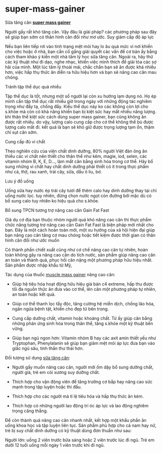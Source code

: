 # super-mass-gainer

Sữa tăng cân <strong><a href="http://sieuthicobap.com/super-mass-12lbs-359.html">super mass gainer</a></strong>

Người gầy rất khó tăng cân. Vậy đâu là giải pháp? các phương pháp sau đây sẽ giúp bạn sớm có thân hình cân đối như mơ ước.
Suy giảm cấp độ áp lực

Nếu bạn liên tiếp rơi vào tình trạng mệt mỏi hay lo âu quá mức vì nơi khiến cho việc hoặc ở nhà, bạn cần cố gắng giải quyết các vấn đề cơ bản ấy bằng cách tham khảo ý kiến một nhà tâm lý học sữa tăng cân. Ngoài ra, hãy thử các kỹ thuật như đi dạo, nghe nhạc, khiến việc mình thích để giải tỏa các sợ hãi của mình. Một lúc tâm lý thoải mái, chắc chắn bạn sẽ ăn được khá nhiều hơn, việc hấp thụ thức ăn diễn ra hữu hiệu hơn và bạn sẽ nâng cao cân mau chóng.



Tránh tập thể dục quá nhiều

Tập thể dục là tốt, nhưng một số người lại còn xu hướng lạm dụng nó. Họ ép mình cần tập thể dục rất nhiều giờ trong ngày với những động tác nghiêm trọng như đầy tạ, chống đầy. Kiểu thể dục này ko các không còn lợi cho s.khỏe mà còn có khả năng khiến bạn bị kiệt sức hay mất nhiều năng lượng. khi thân thể kiệt sức cách dùng super mass gainer, bạn cũng không ăn được rất nhiều. do vậy, lượng calo cung cấp cho cơ thể không thể bù được lượng calo mất đi. kết quả là bạn sẽ khó giữ được trọng lượng tạm ổn, thậm chí sụt cân sớm.

Cung cấp đủ vi chất

Theo nghiên cứu của viện chất dinh dưỡng, 80% người Việt đàn ông ăn thiếu các vi chất nên thiết cho thân thể như kẽm, magie, iod, selen, các vitamin nhóm B, K, E, D..., làm mất cân bằng sinh hóa trong cơ thể. Hãy bổ sung những vi chất hay chất dinh dưỡng phải thiết có ít trong thực phẩm như cá, thịt, rau xanh, trái cây, sữa, dầu ô liu, bơ.

Lưu ý đồ uống

Uống sữa hay nước ép trái cây tươi để thêm calo hay dinh dưỡng thay tại chỉ uống nước lọc. tuy nhiên, đừng chọn nước ngọt còn đường bởi mặc dù có bổ sung calo tuy nhiên ko hiệu quả cho s.khỏe.

Bổ sung TPCN tương trợ nâng cao cân Gain Fat Fast

Giả dụ cơ địa bạn thuộc nhóm người quá khó nâng cao cân thì thực phẩm chức năng tương trợ nâng cao cân Gain Fat Fast là biện pháp mới nhất cho bạn. Đây là một cách hoàn toàn mới, một xu hướng của xã hội hiện đại giúp bạn nâng cao cân tăng cơ mau chóng hoặc tiết kiệm được thời gian có thân hình cân đối như ước muốn

Có thành phần chiết xuất cũng như cơ chế nâng cao cân tự nhiên, hoàn toàn không gây ra nâng cao cân do tích nước, sản phẩm giúp nâng cao cân an toàn và thành quả, phục hồi cân nặng một phương pháp hữu hiệu nhất. Sản phẩm được nhập khẩu từ Mỹ,

Tác dụng của thuốc <a href="http://sieuthicobap.com/muscle-mass-gainer-12lbs-362.html">muscle mass gainer</a> nâng cao cân:

- Giúp hệ tiêu hóa hoạt động hữu hiệu giá bán c4 extreme, hấp thu được tối đa nguồn thức ăn đưa vào cơ thể, lên cân một phương pháp tự nhiên, an toàn hoặc kết quả.

- Giúp cơ thể thanh lọc tẩy độc, tăng cường hệ miễn dịch, chống lão hóa, ngăn ngừa bệnh tật, khiến cho đẹp từ bên trong.

- Cung cấp dưỡng chất, vitamin hoặc khoáng chất. Từ ấy giúp cân bằng những phản ứng sinh hóa trong thân thể, tăng s.khỏe một kỹ thuật bền vững.

- Giúp bạn ngủ ngon hơn: Vitamin nhóm B hay các axit amin thiết yếu như Tryptophan, Phenylalanin sẽ giúp bạn giảm mệt mỏi áp lực đưa bạn vào giấc ngủ sâu, tinh thần thư thái hơn.


Đối tượng sử dụng <a href="http://sieuthicobap.com/super-mass-12lbs-359.html">sữa tăng cân</a>:

- Người gầy muốn nâng cao cân, người mới ốm dậy bổ sung dưỡng chất, người già, trẻ em còi xương suy dưỡng chất.

- Thích hợp cho vận động viên để tăng trưởng cơ bắp hay nâng cao sức mạnh trong tập luyện hoặc thi đấu.

- Thích hợp cho các người mà tỉ lệ tiêu hóa và hấp thụ thức ăn kém.

- Thích hợp có những người lao động trí óc áp lực và lao động nghiêm trọng căng thẳng.

Để còn thành quả nâng cao cân nhanh nhất, kết hợp một khẩu phần ăn uống khoa học và tập luyện liên tục. Sản phẩm phù hợp cho cả nam hay nữ, trẻ bị suy chất dinh dưỡng có kỹ thuật dùng đơn thuần như sau:

Người lớn: uống 2 viên trước bữa sáng hoặc 2 viên trước lúc đi ngủ. Trẻ em dưới 12 tuổi uống mỗi ngày 1 viên trước khi đi ngủ.
